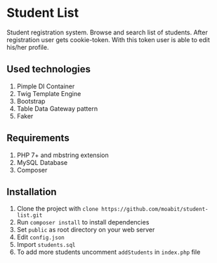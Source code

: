 # Student List
Student registration system. Browse and search list of students. After registration user gets cookie-token. With this token user is able to edit his/her profile.
## Used technologies
1. Pimple DI Container 
2. Twig Template Engine 
3. Bootstrap 
4. Table Data Gateway pattern
5. Faker 
## Requirements
1. PHP 7+ and mbstring extension
2. MySQL Database
3. Composer
## Installation
1. Clone the project with `clone https://github.com/moabit/student-list.git`
2. Run `composer install` to install dependencies
3. Set `public` as root directory on your web server
4. Edit `config.json`
5. Import `students.sql`
6. To add more students uncomment `addStudents` in `index.php` file


